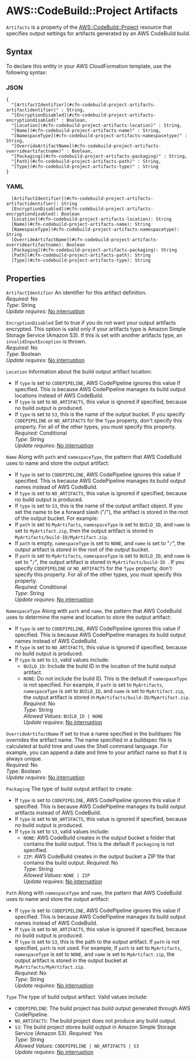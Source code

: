 # AWS::CodeBuild::Project Artifacts<a name="aws-properties-codebuild-project-artifacts"></a>

 `Artifacts` is a property of the [ AWS::CodeBuild::Project](https://docs.aws.amazon.com/AWSCloudFormation/latest/UserGuide/aws-resource-codebuild-project.html) resource that specifies output settings for artifacts generated by an AWS CodeBuild build\.

## Syntax<a name="aws-properties-codebuild-project-artifacts-syntax"></a>

To declare this entity in your AWS CloudFormation template, use the following syntax:

### JSON<a name="aws-properties-codebuild-project-artifacts-syntax.json"></a>

```
{
  "[ArtifactIdentifier](#cfn-codebuild-project-artifacts-artifactidentifier)" : String,
  "[EncryptionDisabled](#cfn-codebuild-project-artifacts-encryptiondisabled)" : Boolean,
  "[Location](#cfn-codebuild-project-artifacts-location)" : String,
  "[Name](#cfn-codebuild-project-artifacts-name)" : String,
  "[NamespaceType](#cfn-codebuild-project-artifacts-namespacetype)" : String,
  "[OverrideArtifactName](#cfn-codebuild-project-artifacts-overrideartifactname)" : Boolean,
  "[Packaging](#cfn-codebuild-project-artifacts-packaging)" : String,
  "[Path](#cfn-codebuild-project-artifacts-path)" : String,
  "[Type](#cfn-codebuild-project-artifacts-type)" : String
}
```

### YAML<a name="aws-properties-codebuild-project-artifacts-syntax.yaml"></a>

```
  [ArtifactIdentifier](#cfn-codebuild-project-artifacts-artifactidentifier): String
  [EncryptionDisabled](#cfn-codebuild-project-artifacts-encryptiondisabled): Boolean
  [Location](#cfn-codebuild-project-artifacts-location): String
  [Name](#cfn-codebuild-project-artifacts-name): String
  [NamespaceType](#cfn-codebuild-project-artifacts-namespacetype): String
  [OverrideArtifactName](#cfn-codebuild-project-artifacts-overrideartifactname): Boolean
  [Packaging](#cfn-codebuild-project-artifacts-packaging): String
  [Path](#cfn-codebuild-project-artifacts-path): String
  [Type](#cfn-codebuild-project-artifacts-type): String
```

## Properties<a name="aws-properties-codebuild-project-artifacts-properties"></a>

`ArtifactIdentifier`  <a name="cfn-codebuild-project-artifacts-artifactidentifier"></a>
 An identifier for this artifact definition\.   
*Required*: No  
*Type*: String  
*Update requires*: [No interruption](https://docs.aws.amazon.com/AWSCloudFormation/latest/UserGuide/using-cfn-updating-stacks-update-behaviors.html#update-no-interrupt)

`EncryptionDisabled`  <a name="cfn-codebuild-project-artifacts-encryptiondisabled"></a>
 Set to true if you do not want your output artifacts encrypted\. This option is valid only if your artifacts type is Amazon Simple Storage Service \(Amazon S3\)\. If this is set with another artifacts type, an `invalidInputException` is thrown\.   
*Required*: No  
*Type*: Boolean  
*Update requires*: [No interruption](https://docs.aws.amazon.com/AWSCloudFormation/latest/UserGuide/using-cfn-updating-stacks-update-behaviors.html#update-no-interrupt)

`Location`  <a name="cfn-codebuild-project-artifacts-location"></a>
Information about the build output artifact location:  
+ If `type` is set to `CODEPIPELINE`, AWS CodePipeline ignores this value if specified\. This is because AWS CodePipeline manages its build output locations instead of AWS CodeBuild\.
+ If `type` is set to `NO_ARTIFACTS`, this value is ignored if specified, because no build output is produced\.
+ If `type` is set to `S3`, this is the name of the output bucket\.
 If you specify `CODEPIPELINE` or `NO_ARTIFACTS` for the `Type` property, don't specify this property\. For all of the other types, you must specify this property\.   
*Required*: Conditional  
*Type*: String  
*Update requires*: [No interruption](https://docs.aws.amazon.com/AWSCloudFormation/latest/UserGuide/using-cfn-updating-stacks-update-behaviors.html#update-no-interrupt)

`Name`  <a name="cfn-codebuild-project-artifacts-name"></a>
Along with `path` and `namespaceType`, the pattern that AWS CodeBuild uses to name and store the output artifact:  
+ If `type` is set to `CODEPIPELINE`, AWS CodePipeline ignores this value if specified\. This is because AWS CodePipeline manages its build output names instead of AWS CodeBuild\.
+ If `type` is set to `NO_ARTIFACTS`, this value is ignored if specified, because no build output is produced\.
+ If `type` is set to `S3`, this is the name of the output artifact object\. If you set the name to be a forward slash \("/"\), the artifact is stored in the root of the output bucket\.
For example:  
+  If `path` is set to `MyArtifacts`, `namespaceType` is set to `BUILD_ID`, and `name` is set to `MyArtifact.zip`, then the output artifact is stored in `MyArtifacts/build-ID/MyArtifact.zip`\. 
+  If `path` is empty, `namespaceType` is set to `NONE`, and `name` is set to "`/`", the output artifact is stored in the root of the output bucket\. 
+  If `path` is set to `MyArtifacts`, `namespaceType` is set to `BUILD_ID`, and `name` is set to "`/`", the output artifact is stored in `MyArtifacts/build-ID `\. 
 If you specify `CODEPIPELINE` or `NO_ARTIFACTS` for the `Type` property, don't specify this property\. For all of the other types, you must specify this property\.   
*Required*: Conditional  
*Type*: String  
*Update requires*: [No interruption](https://docs.aws.amazon.com/AWSCloudFormation/latest/UserGuide/using-cfn-updating-stacks-update-behaviors.html#update-no-interrupt)

`NamespaceType`  <a name="cfn-codebuild-project-artifacts-namespacetype"></a>
Along with `path` and `name`, the pattern that AWS CodeBuild uses to determine the name and location to store the output artifact:  
+ If `type` is set to `CODEPIPELINE`, AWS CodePipeline ignores this value if specified\. This is because AWS CodePipeline manages its build output names instead of AWS CodeBuild\.
+ If `type` is set to `NO_ARTIFACTS`, this value is ignored if specified, because no build output is produced\.
+ If `type` is set to `S3`, valid values include:
  +  `BUILD_ID`: Include the build ID in the location of the build output artifact\.
  +  `NONE`: Do not include the build ID\. This is the default if `namespaceType` is not specified\.
For example, if `path` is set to `MyArtifacts`, `namespaceType` is set to `BUILD_ID`, and `name` is set to `MyArtifact.zip`, the output artifact is stored in `MyArtifacts/build-ID/MyArtifact.zip`\.  
*Required*: No  
*Type*: String  
*Allowed Values*: `BUILD_ID | NONE`  
*Update requires*: [No interruption](https://docs.aws.amazon.com/AWSCloudFormation/latest/UserGuide/using-cfn-updating-stacks-update-behaviors.html#update-no-interrupt)

`OverrideArtifactName`  <a name="cfn-codebuild-project-artifacts-overrideartifactname"></a>
 If set to true a name specified in the buildspec file overrides the artifact name\. The name specified in a buildspec file is calculated at build time and uses the Shell command language\. For example, you can append a date and time to your artifact name so that it is always unique\.   
*Required*: No  
*Type*: Boolean  
*Update requires*: [No interruption](https://docs.aws.amazon.com/AWSCloudFormation/latest/UserGuide/using-cfn-updating-stacks-update-behaviors.html#update-no-interrupt)

`Packaging`  <a name="cfn-codebuild-project-artifacts-packaging"></a>
The type of build output artifact to create:  
+ If `type` is set to `CODEPIPELINE`, AWS CodePipeline ignores this value if specified\. This is because AWS CodePipeline manages its build output artifacts instead of AWS CodeBuild\.
+ If `type` is set to `NO_ARTIFACTS`, this value is ignored if specified, because no build output is produced\.
+ If `type` is set to `S3`, valid values include:
  +  `NONE`: AWS CodeBuild creates in the output bucket a folder that contains the build output\. This is the default if `packaging` is not specified\.
  +  `ZIP`: AWS CodeBuild creates in the output bucket a ZIP file that contains the build output\.
*Required*: No  
*Type*: String  
*Allowed Values*: `NONE | ZIP`  
*Update requires*: [No interruption](https://docs.aws.amazon.com/AWSCloudFormation/latest/UserGuide/using-cfn-updating-stacks-update-behaviors.html#update-no-interrupt)

`Path`  <a name="cfn-codebuild-project-artifacts-path"></a>
Along with `namespaceType` and `name`, the pattern that AWS CodeBuild uses to name and store the output artifact:  
+ If `type` is set to `CODEPIPELINE`, AWS CodePipeline ignores this value if specified\. This is because AWS CodePipeline manages its build output names instead of AWS CodeBuild\.
+ If `type` is set to `NO_ARTIFACTS`, this value is ignored if specified, because no build output is produced\.
+ If `type` is set to `S3`, this is the path to the output artifact\. If `path` is not specified, `path` is not used\.
For example, if `path` is set to `MyArtifacts`, `namespaceType` is set to `NONE`, and `name` is set to `MyArtifact.zip`, the output artifact is stored in the output bucket at `MyArtifacts/MyArtifact.zip`\.  
*Required*: No  
*Type*: String  
*Update requires*: [No interruption](https://docs.aws.amazon.com/AWSCloudFormation/latest/UserGuide/using-cfn-updating-stacks-update-behaviors.html#update-no-interrupt)

`Type`  <a name="cfn-codebuild-project-artifacts-type"></a>
The type of build output artifact\. Valid values include:  
+  `CODEPIPELINE`: The build project has build output generated through AWS CodePipeline\.
+  `NO_ARTIFACTS`: The build project does not produce any build output\.
+  `S3`: The build project stores build output in Amazon Simple Storage Service \(Amazon S3\)\.
*Required*: Yes  
*Type*: String  
*Allowed Values*: `CODEPIPELINE | NO_ARTIFACTS | S3`  
*Update requires*: [No interruption](https://docs.aws.amazon.com/AWSCloudFormation/latest/UserGuide/using-cfn-updating-stacks-update-behaviors.html#update-no-interrupt)